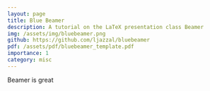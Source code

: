```yaml
---
layout: page
title: Blue Beamer
description: A tutorial on the LaTeX presentation class Beamer
img: /assets/img/bluebeamer.png
github: https://github.com/ljazzal/bluebeamer
pdf: /assets/pdf/bluebeamer_template.pdf
importance: 1
category: misc
---
```

Beamer is great

<!-- ffmpeg -i beamer.gif -ss 00:00:00 -t 00:00:10 -vf fps=10 out%d.png -->